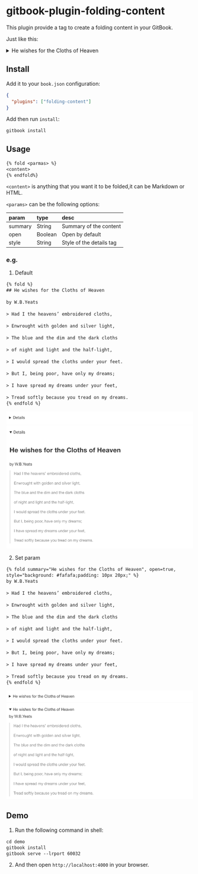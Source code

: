 # gitbook-plugin-folding-content

This plugin provide a tag to create a folding content in your GitBook.

Just like this:

<details>
  <summary>He wishes for the Cloths of Heaven</summary>

  by W.B.Yeats

  > Had I the heavens’ embroidered cloths,

  > Enwrought with golden and silver light,

  > The blue and the dim and the dark cloths

  > of night and light and the half-light,

  > I would spread the cloths under your feet.

  > But I, being poor, have only my dreams;

  > I have spread my dreams under your feet,

  > Tread softly because you tread on my dreams.
</details>

## Install

Add it to your `book.json` configuration:

```json
{
  "plugins": ["folding-content"]
}
```

Add then run `install`:

```shell
gitbook install
```

## Usage

```
{% fold <parmas> %}
<content>
{% endfold%}
```

`<content>` is anything that you want it to be folded,it can be Markdown or HTML.

`<params>` can be the following options:

| param   | type    | desc |
| :------ | :------ | :----|
| summary | String  | Summary of the content |
| open    | Boolean | Open by default |
| style   | String  | Style of the details tag |

### e.g.

1. Default

  ```text
  {% fold %}
  ## He wishes for the Cloths of Heaven

  by W.B.Yeats

  > Had I the heavens’ embroidered cloths,

  > Enwrought with golden and silver light,

  > The blue and the dim and the dark cloths

  > of night and light and the half-light,

  > I would spread the cloths under your feet.

  > But I, being poor, have only my dreams;

  > I have spread my dreams under your feet,

  > Tread softly because you tread on my dreams.
  {% endfold %}
  ``` 

  ![image 1](./images/001.png)
  ![image 2](./images/002.png)

2. Set param

  ```text
  {% fold summary="He wishes for the Cloths of Heaven", open=true, style="background: #fafafa;padding: 10px 20px;" %}
  by W.B.Yeats

  > Had I the heavens’ embroidered cloths,

  > Enwrought with golden and silver light,

  > The blue and the dim and the dark cloths

  > of night and light and the half-light,

  > I would spread the cloths under your feet.

  > But I, being poor, have only my dreams;

  > I have spread my dreams under your feet,

  > Tread softly because you tread on my dreams.
  {% endfold %}
  ```

  ![image 3](./images/003.png)
  ![image 4](./images/004.png)

## Demo

1. Run the following command in shell:

  ```shell
  cd demo
  gitbook install
  gitbook serve --lrport 60032
  ```

2. And then open `http://localhost:4000` in your browser.

